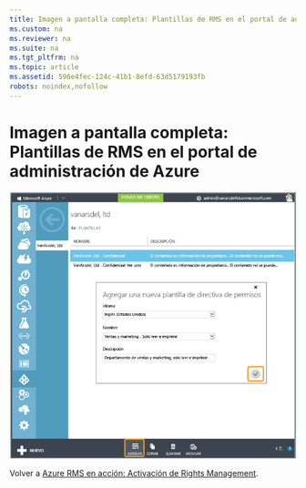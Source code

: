 ```yaml
---
title: Imagen a pantalla completa: Plantillas de RMS en el portal de administraci&#243;n de Azure
ms.custom: na
ms.reviewer: na
ms.suite: na
ms.tgt_pltfrm: na
ms.topic: article
ms.assetid: 596e4fec-124c-41b1-8efd-63d5179193fb
robots: noindex,nofollow
---
```

# Imagen a pantalla completa: Plantillas de RMS en el portal de administraci&#243;n de Azure
![](../Image/AzRMS_TemplatesPortal.png)

Volver a [Azure RMS en acción: Activación de Rights Management](http://technet.microsoft.com/library/jj585026.aspx).

